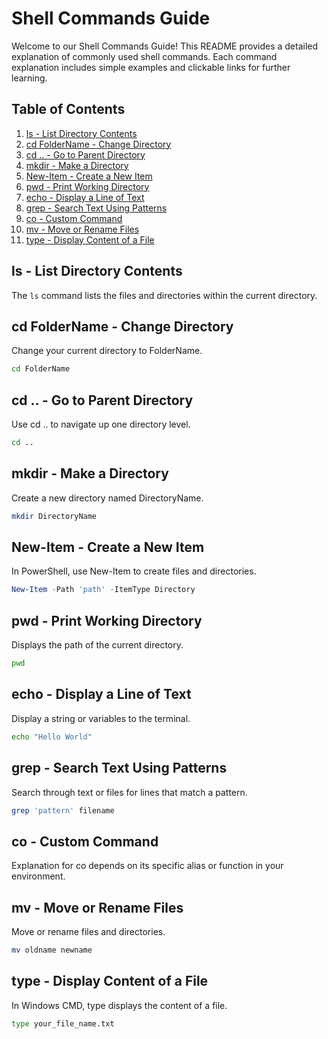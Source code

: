 # Shell Commands Guide

Welcome to our Shell Commands Guide! This README provides a detailed explanation of commonly used shell commands. Each command explanation includes simple examples and clickable links for further learning.

## Table of Contents

1. [ls - List Directory Contents](#ls---list-directory-contents)
2. [cd FolderName - Change Directory](#cd-foldername---change-directory)
3. [cd .. - Go to Parent Directory](#cd----go-to-parent-directory)
4. [mkdir - Make a Directory](#mkdir---make-a-directory)
5. [New-Item - Create a New Item](#new-item---create-a-new-item)
6. [pwd - Print Working Directory](#pwd---print-working-directory)
7. [echo - Display a Line of Text](#echo---display-a-line-of-text)
8. [grep - Search Text Using Patterns](#grep---search-text-using-patterns)
9. [co - Custom Command](#co---custom-command)
10. [mv - Move or Rename Files](#mv---move-or-rename-files)
11. [type - Display Content of a File](#type---display-content-of-a-file)

## ls - List Directory Contents

The `ls` command lists the files and directories within the current directory.

## cd FolderName - Change Directory
Change your current directory to FolderName.

```bash
cd FolderName
```

## cd .. - Go to Parent Directory
Use cd .. to navigate up one directory level.

```bash
cd ..
```

## mkdir - Make a Directory
Create a new directory named DirectoryName.

```bash
mkdir DirectoryName
```

## New-Item - Create a New Item
In PowerShell, use New-Item to create files and directories.

```powershell
New-Item -Path 'path' -ItemType Directory
```

## pwd - Print Working Directory
Displays the path of the current directory.

```bash
pwd
```

## echo - Display a Line of Text
Display a string or variables to the terminal.

```bash
echo "Hello World"
```

## grep - Search Text Using Patterns
Search through text or files for lines that match a pattern.

```bash
grep 'pattern' filename
```

## co - Custom Command
Explanation for co depends on its specific alias or function in your environment.

## mv - Move or Rename Files
Move or rename files and directories.

```bash
mv oldname newname
```

## type - Display Content of a File
In Windows CMD, type displays the content of a file.

```cmd
type your_file_name.txt
```
